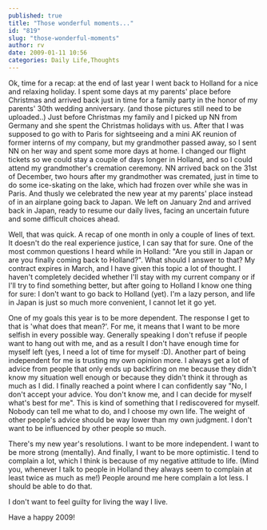 ```yaml
---
published: true
title: "Those wonderful moments..."
id: "819"
slug: "those-wonderful-moments"
author: rv
date: 2009-01-11 10:56
categories: Daily Life,Thoughts
---
```

Ok, time for a recap: at the end of last year I went back to Holland for a nice and relaxing holiday. I spent some days at my parents' place before Christmas and arrived back just in time for a family party in the honor of my parents' 30th wedding anniversary. (and those pictures still need to be uploaded..) Just before Christmas my family and I picked up NN from Germany and she spent the Christmas holidays with us. After that I was supposed to go with to Paris for sightseeing and a mini AK reunion of former interns of my company, but my grandmother passed away, so I sent NN on her way and spent some more days at home. I changed our flight tickets so we could stay a couple of days longer in Holland, and so I could attend my grandmother's cremation ceremony. NN arrived back on the 31st of December, two hours after my grandmother was cremated, just in time to do some ice-skating on the lake, which had frozen over while she was in Paris. And thusly we celebrated the new year at my parents' place instead of in an airplane going back to Japan. We left on January 2nd and arrived back in Japan, ready to resume our daily lives, facing an uncertain future and some difficult choices ahead.

Well, that was quick. A recap of one month in only a couple of lines of text. It doesn't do the real experience justice, I can say that for sure. One of the most common questions I heard while in Holland: "Are you still in Japan or are you finally coming back to Holland?". What should I answer to that? My contract expires in March, and I have given this topic a lot of thought. I haven't completely decided whether I'll stay with my current company or if I'll try to find something better, but after going to Holland I know one thing for sure: I don't want to go back to Holland (yet). I'm a lazy person, and life in Japan is just so much more convenient, I cannot let it go yet. 

One of my goals this year is to be more dependent. The response I get to that is 'what does that mean?'. For me, it means that I want to be more selfish in every possible way. Generally speaking I don't refuse if people want to hang out with me, and as a result I don't have enough time for myself left (yes, I need a lot of time for myself :D). Another part of being independent for me is trusting my own opinion more. I always get a lot of advice from people that only ends up backfiring on me because they didn't know my situation well enough or because they didn't think it through as much as I did. I finally reached a point where I can confidently say "No, I don't accept your advice. You don't know me, and I can decide for myself what's best for me". This is kind of something that I rediscovered for myself. Nobody can tell me what to do, and I choose my own life. The weight of other people's advice should be way lower than my own judgment. I don't want to be influenced by other people so much. 

There's my new year's resolutions. I want to be more independent. I want to be more strong (mentally). And finally, I want to be more optimistic. I tend to complain a lot, which I think is because of my negative attitude to life. (Mind you, whenever I talk to people in Holland they always seem to complain at least twice as much as me!) People around me here complain a lot less. I should be able to do that. 

I don't want to feel guilty for living the way I live. 

Have a happy 2009!
